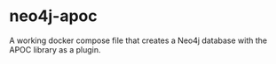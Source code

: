 # neo4j-apoc
A working docker compose file that creates a Neo4j database with the APOC library as a plugin.
